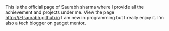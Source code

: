 
This is the official page of Saurabh sharma where I provide all the achievement and projects under me.
View the page http://jztsaurabh.github.io 
I am new in programming but I really enjoy it.
I'm also a tech blogger on gadget mentor.

